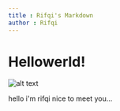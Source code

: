 ```yaml
---
title : Rifqi's Markdown
author : Rifqi
---
```


# Hellowerld!
![alt text](https://i.kym-cdn.com/photos/images/original/001/382/803/0cc.jpg "Hail Boomer!")

hello i'm rifqi
nice to meet you...
